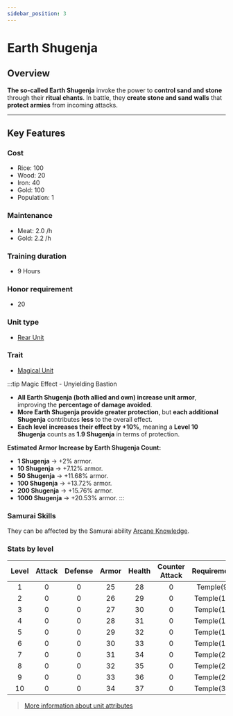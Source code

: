 ```yaml
---
sidebar_position: 3
---
```


# Earth Shugenja

## Overview

**The so-called Earth Shugenja** invoke the power to **control sand and stone** through their **ritual chants**. In battle, they **create stone and sand walls** that **protect armies** from incoming attacks.

---

## Key Features

### Cost
- Rice: 100
- Wood: 20
- Iron: 40
- Gold: 100
- Population: 1

### Maintenance
- Meat: 2.0 /h
- Gold: 2.2 /h

### Training duration
- 9 Hours

### Honor requirement
- 20

### Unit type
- [Rear Unit](../index.md#rear-units)

### Trait
- [Magical Unit](../index.md#magical-units)

:::tip Magic Effect - Unyielding Bastion
- **All Earth Shugenja (both allied and own) increase unit armor**, improving the **percentage of damage avoided**.  
- **More Earth Shugenja provide greater protection**, but **each additional Shugenja** contributes **less** to the overall effect.  
- **Each level increases their effect by +10%**, meaning a **Level 10 Shugenja** counts as **1.9 Shugenja** in terms of protection.  

**Estimated Armor Increase by Earth Shugenja Count:**  
- **1 Shugenja** → +2% armor.  
- **10 Shugenja** → +7.12% armor.  
- **50 Shugenja** → +11.68% armor.  
- **100 Shugenja** → +13.72% armor.  
- **200 Shugenja** → +15.76% armor.  
- **1000 Shugenja** → +20.53% armor.
:::

### Samurai Skills
They can be affected by the Samurai ability [Arcane Knowledge](../../samurais/knowledge-skills.md).

### Stats by level

| Level | Attack | Defense | Armor | Health | Counter Attack | Requirement |
| :---: | :----: | :-----: | :---: | :----: | :------------: | :---------: |
|   1   |   0    |    0    |  25   |   28   |       0        |  Temple(9)  |
|   2   |   0    |    0    |  26   |   29   |       0        | Temple(10)  |
|   3   |   0    |    0    |  27   |   30   |       0        | Temple(11)  |
|   4   |   0    |    0    |  28   |   31   |       0        | Temple(13)  |
|   5   |   0    |    0    |  29   |   32   |       0        | Temple(15)  |
|   6   |   0    |    0    |  30   |   33   |       0        | Temple(18)  |
|   7   |   0    |    0    |  31   |   34   |       0        | Temple(21)  |
|   8   |   0    |    0    |  32   |   35   |       0        | Temple(24)  |
|   9   |   0    |    0    |  33   |   36   |       0        | Temple(27)  |
|  10   |   0    |    0    |  34   |   37   |       0        | Temple(32)  |

> [More information about unit attributes](../index.md#attributes)